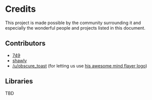 # Credits

This project is made possible by the community surrounding it and especially the wonderful people and projects listed in this document.

## Contributors

  - [749](https://github.com/749)
  - [shawly](https://github.com/shawly)
  - [/u/obscure_toast](https://www.reddit.com/user/obscure_toast) (for letting us use [his awesome mind flayer logo](https://www.reddit.com/r/DnD/comments/cdjokh/mind_flayer_color_tests/))

## Libraries

TBD